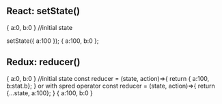 React: setState()
---------------------------------------
{ a:0, b:0 } //initial state

setState({ a:100 });
{ a:100, b:0 };

Redux: reducer()
-------------------------------------
{ a:0, b:0 } //initial state
const reducer = (state, action)=>{
return { a:100, b:stat.b};
}
or with spred operator
const reducer = (state, action)=>{
return {...state, a:100};
}
{ a:100, b:0 }